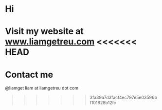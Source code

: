 # Hi
Visit my website at www.liamgetreu.com
<<<<<<< HEAD
=======
# Contact me
@liamget
liam at liamgetreu dot com
>>>>>>> 3fa39a7d3facf4ec797e5e03596bf101628b12fc
